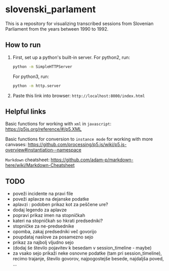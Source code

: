 # slovenski_parlament

This is a repository for visualizing transcribed sessions from Slovenian Parliament from the years between 1990 to 1992.

## How to run

1. First, set up a python's built-in server. For python2, run:

    ```cmd
    python -m SimpleHTTPServer
    ```

    For python3, run:

    ```cmd
    python -m http.server
    ```

2. Paste this link into browser: `http://localhost:8000/index.html`

## Helpful links

Basic functions for working with `xml` in `javascript`: <https://p5js.org/reference/#/p5.XML>  

Basic functions for conversion to `instance mode` for working with more canvases: https://github.com/processing/p5.js/wiki/p5.js-overview#instantiation--namespace

`Markdown` cheatsheet: <https://github.com/adam-p/markdown-here/wiki/Markdown-Cheatsheet>

## TODO

- poveži incidente na pravi file
- poveži aplavze na dejanske podatke
- aplavzi : podoben prikaz kot za peščene ure?
- dodaj legendo za aplavze
- popravi prikaz imen na stopničkah
- kateri na stopničkah so hkrati predsedniki?
- stopničke za ne-predsednike
- opomba, zakaj predsedniki več govorijo
- poupdataj naslove za posamezno sejo
- prikaz za najbolj vljudno sejo
- (dodaj še število pojavitev k besedam v session_timeline - maybe)
- za vsako sejo prikaži neke osnovne podatke (tam pri session_timeline), recimo trajanje, število govorov, najpogostejše besede, najdaljša poved, ...
